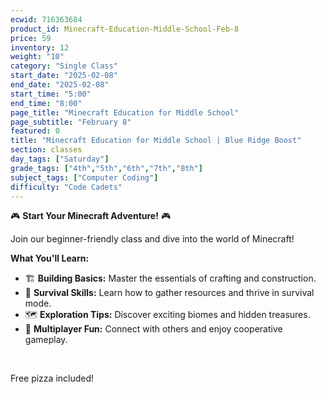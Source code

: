 ```yaml
---
ecwid: 716363684
product_id: Minecraft-Education-Middle-School-Feb-8
price: 59
inventory: 12
weight: "10"
category: "Single Class"
start_date: "2025-02-08"
end_date: "2025-02-08"
start_time: "5:00"
end_time: "8:00"
page_title: "Minecraft Education for Middle School"
page_subtitle: "February 8"
featured: 0
title: "Minecraft Education for Middle School | Blue Ridge Boost"
section: classes
day_tags: ["Saturday"]
grade_tags: ["4th","5th","6th","7th","8th"]
subject_tags: ["Computer Coding"]
difficulty: "Code Cadets"
---
```

<p>🎮 <strong>Start Your Minecraft Adventure!</strong> 🎮</p><p>Join our beginner-friendly class and dive into the world of Minecraft!</p><p><strong>What You'll Learn:</strong></p><ul> <li>🏗️ <strong>Building Basics:</strong> Master the essentials of crafting and construction.</li> <li>🌿 <strong>Survival Skills:</strong> Learn how to gather resources and thrive in survival mode.</li> <li>🗺️ <strong>Exploration Tips:</strong> Discover exciting biomes and hidden treasures.</li> <li>👥 <strong>Multiplayer Fun:</strong> Connect with others and enjoy cooperative gameplay.</li></ul><p><br></p><p>Free pizza included!</p>
